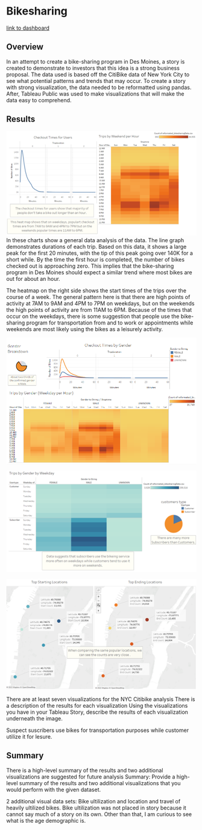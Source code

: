# Bikesharing

[link to dashboard](https://public.tableau.com/app/profile/andres.martin.rosas/viz/Bike_Challenge_16645726211920/NYCBikeStory "link to dashboard")

## Overview
In an attempt to create a bike-sharing program in Des Moines, a story is created to demonstrate to investors that this idea is a strong business proposal. The data used is based off the CitiBike data of New York City to see what potential patterns and trends that may occur. To create a story with strong visualization, the data needed to be reformatted using pandas. After, Tableau Public was used to make visualizations that will make the data easy to comprehend.

## Results
![Generic_charts](/Images/Generic_charts.png)
In these charts show a general data analysis of the data. The line graph demonstrates durations of each trip. Based on this data, it shows a large peak for the first 20 minutes, with the tip of this peak going over 140K for a short while. By the time the first hour is completed, the number of bikes checked out is approaching zero. This implies that the bike-sharing program in Des Moines should expect a similar trend where most bikes are out for about an hour.

The heatmap on the right side shows the start times of the trips over the course of a week. The general pattern here is that there are high points of activity at 7AM to 9AM and 4PM to 7PM on weekdays, but on the weekends the high points of activity are from 11AM to 6PM. Because of the times that occur on the weekdays, there is some suggestion that people use the bike-sharing program for transportation from and to work or appointments while weekends are most likely using the bikes as a leisurely activity.

![GenderCharts.png](/Images/GenderCharts.png)

![Customer_vs_Subscribers.png](/Images/Customer_vs_Subscribers.png)

![Start_vs_EndPoints.png](/Images/Start_vs_EndPoints.png)


There are at least seven visualizations for the NYC Citibike analysis
There is a description of the results for each visualization
Using the visualizations you have in your Tableau Story, describe the results of each visualization underneath the image.


Suspect suscribers use bikes for transportation purposes while customer utilize it for lesure.
## Summary

There is a high-level summary of the results and two additional visualizations are suggested for future analysis
Summary: Provide a high-level summary of the results and two additional visualizations that you would perform with the given dataset.


2 additional visual data sets:
  Bike ultilization and location and travel of heavily ultilized bikes. Bike ultilization was not placed in story because it cannot say much of a story on its own.
  Other than that, I am curious to see what is the age demographic is. 
  
